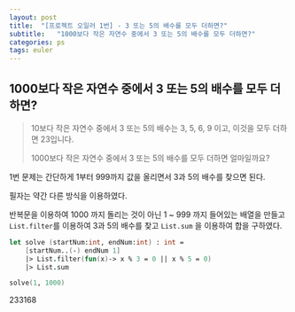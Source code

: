 ```yaml
---
layout: post
title:  "[프로젝트 오일러 1번] - 3 또는 5의 배수를 모두 더하면?"
subtitle:   "1000보다 작은 자연수 중에서 3 또는 5의 배수를 모두 더하면?"
categories: ps
tags: euler
---
```

## **1000보다 작은 자연수 중에서 3 또는 5의 배수를 모두 더하면?**

>10보다 작은 자연수 중에서 3 또는 5의 배수는 3, 5, 6, 9 이고, 이것을 모두  더하면 23입니다.
>  
>1000보다 작은 자연수 중에서 3 또는 5의 배수를 모두 더하면 얼마일까요?

1번 문제는 간단하게 1부터 999까지 값을 올리면서 3과 5의 배수를 찾으면 된다.

필자는 약간 다른 방식을 이용하였다.  

반복문을 이용하여 1000 까지 돌리는 것이 아닌 1 ~ 999 까지 들어있는 배열을 만들고  
`List.filter`를 이용하여 3과 5의 배수를 찾고  `List.sum` 을 이용하여 합을 구하였다.

```fsharp
let solve (startNum:int, endNum:int) : int = 
    [startNum..(-) endNum 1] 
    |> List.filter(fun(x)-> x % 3 = 0 || x % 5 = 0) 
    |> List.sum
```
```fsharp
solve(1, 1000)
```
233168

